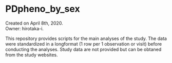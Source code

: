 # PDpheno_by_sex

Created on April 8th, 2020.    
Owner: hirotaka-i.   


This repository provides scripts for the main analyses of the study. The data were standardized in a longformat (1 row per 1 observation or visit) before conducting the analyses. Study data are not provided but can be obtaned from the study websites. 